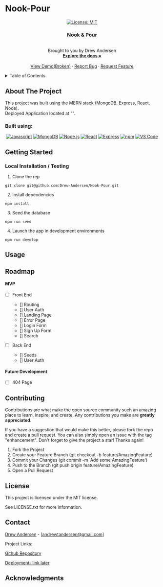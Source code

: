 # Nook-Pour

<div align="center">

[![License: MIT](https://img.shields.io/badge/License-MIT-yellow.svg)](https://opensource.org/licenses/MIT)

</div>

<!-- PROJECT LOGO -->

<div align="center">

  <h3 align="center">Nook & Pour</h3>

  <p align="center">
        <br />
    <!-- <a href="">
      <img src="" alt="Logo" width="80" height="80">
    </a><br /> -->
    Brought to you by Drew Andersen<br />
    <a href="https://github.com/Drew-Andersen/Nook-Pour"><strong>Explore the docs »</strong></a>
    <br />
    <br />
    <a href="https://github.com/Drew-Andersen/Nook-Pour">View Demo(Broken)</a>
    ·
    <a href="https://github.com/Drew-Andersen/Nook-Pour">Report Bug</a>
    ·
    <a href="https://github.com/Drew-Andersen/Nook-Pour">Request Feature</a>

  </p>
</div>

<details>
  <summary>Table of Contents</summary>
  <ol>
    <li>
      <a href="#about-the-project">About The Project</a>
      <ul>
        <li><a href="#built-with">Built With</a></li>
      </ul>
    </li>
    <li>
      <a href="#getting-started">Getting Started</a>
      <ul>
        <li><a href="#installation">Installation</a></li>
      </ul>
    </li>
    <li><a href="#usage">Usage</a></li>
    <li><a href="#roadmap">Roadmap</a></li>
    <li><a href="#contributing">Contributing</a></li>
    <li><a href="#license">License</a></li>
    <li><a href="#contact">Contact</a></li>
    <li><a href="#acknowledgments">Acknowledgments</a></li>
  </ol>
</details>

## About The Project

This project was built using the MERN stack (MongoDB, Express, React, Node). <br />
Deployed Application located at "".

### Built using:

<div align="center">

[![Javascript](https://img.shields.io/badge/Language-JavaScript-ff0000?style=plastic&logo=JavaScript&logoWidth=10)](https://javascript.info/)
[![MongoDB](https://img.shields.io/badge/Database-MongoDB-80ff00?style=plastic&logo=MongoDB&logoWidth=10)](https://www.mongodb.com/home)
[![Node.js](https://img.shields.io/badge/Framework-Node.js-ff0000?style=plastic&logo=Node.js&logoWidth=10)](https://nodejs.org/en/)
[![React](https://img.shields.io/badge/Framework-React.js-ff8000?style=plastic&logo=React&logoWidth=10)](https://reactjs.org/docs/getting-started.html)
[![Express](https://img.shields.io/badge/Framework-Express-80ff00?style=plastic&logo=Express&logoWidth=10)](https://expressjs.com/)
[![npm](https://img.shields.io/badge/Tools-npm-ff0000?style=plastic&logo=npm&logoWidth=10)](https://www.npmjs.com/)
[![VS Code](https://img.shields.io/badge/IDE-VSCode-ff0000?style=plastic&logo=VisualStudioCode&logoWidth=10)](https://code.visualstudio.com/docs)

</div>

## Getting Started

### Local Installation / Testing

1. Clone the rep

```
git clone git@github.com:Drew-Andersen/Nook-Pour.git
```

2. Install dependencies

```
npm install
```

3. Seed the database

```
npm run seed
```

4. Launch the app in development environments

```
npm run develop
```

## Usage

<!-- Screenshots -->

## Roadmap

#### MVP

- [ ] Front End

  - [] Routing
  - [] User Auth
  - [] Landing Page
  - [] Error Page
  - [] Login Form
  - [] Sign Up Form
  - [] Search

- [ ] Back End
  - [] Seeds
  - [] User Auth

#### Future Development

- [ ] 404 Page


## Contributing

Contributions are what make the open source community such an amazing place to learn, inspire, and create. Any contributions you make are **greatly appreciated**.

If you have a suggestion that would make this better, please fork the repo and create a pull request. You can also simply open an issue with the tag "enhancement".
Don't forget to give the project a star! Thanks again!

1. Fork the Project
2. Create your Feature Branch (git checkout -b feature/AmazingFeature)
3. Commit your Changes (git commit -m 'Add some AmazingFeature')
4. Push to the Branch (git push origin feature/AmazingFeature)
5. Open a Pull Request

<!-- LICENSE -->

## License

This project is licensed under the MIT license.

See LICENSE.txt for more information.

<!-- CONTACT -->

## Contact

[Drew Andersen](https://github.com/Drew-Andersen) - [andrewtandersen@gmail.com] <br />
 

Project Links:

[Github Repository](https://github.com/Drew-Andersen/Nook-Pour)

[Deployment- link later]()

## Acknowledgments